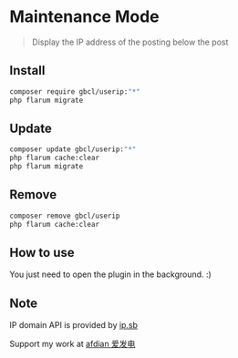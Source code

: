 # Maintenance Mode

> Display the IP address of the posting below the post

## Install

```sh
composer require gbcl/userip:"*"
php flarum migrate
```

## Update

```sh
composer update gbcl/userip:"*"
php flarum cache:clear
php flarum migrate
```

## Remove

```sh
composer remove gbcl/userip
php flarum cache:clear
```

## How to use

You just need to open the plugin in the background. :)

## Note

IP domain API is provided by [ip.sb](https://ip.sb)

Support my work at [afdian 爱发电](https://afd.gbclstudio.cn)